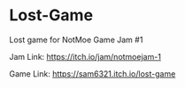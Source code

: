 # Lost-Game
Lost game for NotMoe Game Jam #1

Jam Link: https://itch.io/jam/notmoejam-1

Game Link: https://sam6321.itch.io/lost-game
